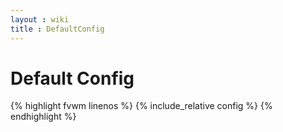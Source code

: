 ```yaml
---
layout : wiki
title : DefaultConfig
---
```


# Default Config

{% highlight fvwm linenos %}
{% include_relative config %}
{% endhighlight %}

